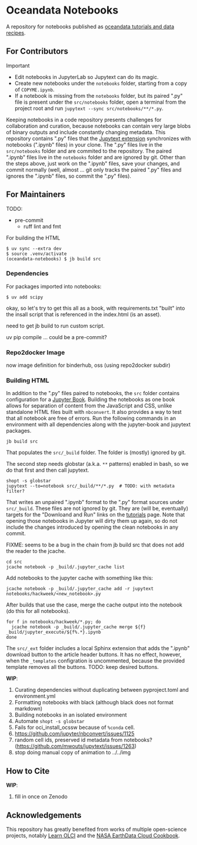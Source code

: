 # Oceandata Notebooks

A repository for notebooks published as [oceandata tutorials and data recipes][tutorials].

## For Contributors

> [!IMPORTANT]
> - Edit notebooks in JupyterLab so Jupytext can do its magic.
> - Create new notebooks under the `notebooks` folder, starting from a copy of `COPYME.ipynb`.
> - If a notebook is missing from the `notebooks` folder, but its paired ".py" file is present under
>   the `src/notebooks` folder, open a terminal from the project root and run `jupytext --sync src/notebooks/**/*.py`.

Keeping notebooks in a code repository presents challenges for collaboration and curation,
because notebooks can contain very large blobs of binary outputs and include
constantly changing metadata. This repository contains ".py" files that the [Jupytext extension][jupytext]
synchronizes with notebooks (".ipynb" files) in your clone. The ".py" files live
in the `src/notebooks` folder and are commited to the repository. The paired ".ipynb" files live
in the `notebooks` folder and are ignored by git. Other than the steps above,
just work on the ".ipynb" files, save your changes, and commit normally (well, almost ... git
only tracks the paired ".py" files and ignores the ".ipynb" files, so commit the ".py" files).

## For Maintainers

TODO:
  - pre-commit
    - ruff lint and fmt

For building the HTML
```
$ uv sync --extra dev
$ source .venv/activate
(oceandata-notebooks) $ jb build src
```

### Dependencies

For packages imported into notebooks:
```
$ uv add scipy
```


<!-- Check that conda can solve it.
```
$ conda create --name=oc --file=requirements.txt
```

FIXME: and this is where we fail b/c we need to specify that some packages come from
pypi not conda-forge
- conda create -n oc pip; conda run -n oc pip install -r requirements
- keep environment.yml and pip freeze?
- pipx script with locked requirements? <- works! but need a way to embed requirements. -->

okay, so let's try to get this all as a book,
with requirements.txt "built" into the insall script that
is referenced in the index.html (is an asset).

need to get jb build to run custom script.

uv pip compile ... could be a pre-commit?

### Repo2docker Image

now image definition for binderhub, oss (using repo2docker subdir)

### Building HTML

In addition to the ".py" files paired to notebooks, the `src` folder contains configuration
for a [Jupyter Book][jb]. Building the notebooks as one book allows for separation
of content from the JavaScript and CSS, unlike standalone HTML files built with `nbconvert`. It also provides
a way to test that all notebook are free of errors. Run the following commands in an environment with
all dependencies along with the jupyter-book and jupytext packages.

```
jb build src
```
That populates the `src/_build` folder. The folder is (mostly) ignored by git.

The second step needs globstar (a.k.a. `**` patterns) enabled in bash, so we do that first and then call jupytext.
```
shopt -s globstar
jupytext --to=notebook src/_build/**/*.py  # TODO: with metadata filter?
```
That writes an unpaired ".ipynb" format to the ".py" format sources under `src/_build`. These files are not
ignored by git. They are (will be, eventually) targets for the "Downloand and Run" links on the [tutorials][tutorials]
page. Note that opening those notebooks in Jupyter will dirty them up again, so
do not include the changes introduced by opening the clean notebooks in any commit.

FIXME: seems to be a bug in the chain from jb build src that does not add the reader to the jcache.
```
cd src
jcache notebook -p _build/.jupyter_cache list
```
Add notebooks to the jupyter cache with something like this:
```
jcache notebook -p _build/.jupyter_cache add -r jupytext notebooks/hackweek/<new_notebook>.py
```
After builds that use the case, merge the cache output into the notebook (do this for all notebooks).
```
for f in notebooks/hackweek/*.py; do
  jcache notebook -p _build/.jupyter_cache merge ${f} _build/jupyter_execute/${f%.*}.ipynb
done
```


The `src/_ext` folder includes a local Sphinx extension that adds the ".ipynb" download
button to the article header buttons. It has no effect, however, when the `_templates` configration
is uncommented, because the provided template removes all the buttons. TODO: keep desired buttons.

**WIP**:

1. Curating dependencies without duplicating between pyproject.toml and environment.yml
1. Formatting notebooks with black (although black does not format markdown)
1. Building notebooks in an isolated environment
1. Automate `shopt -s globstar`
1. Fails for oci_install_ocssw because of `%conda` cell.
1. https://github.com/jupyter/nbconvert/issues/1125
1. random cell ids, preserved id metadata from notebooks? (https://github.com/mwouts/jupytext/issues/1263)
1. stop doing manual copy of animation to ../../img

## How to Cite

**WIP**:

1. fill in once on Zenodo

## Acknowledgements
This repository has greatly benefited from works of multiple open-science projects, notably [Learn OLCI][learn-olci] and the [NASA EarthData Cloud Cookbook][cookbook].

[tutorials]: https://oceancolor.gsfc.nasa.gov/resources/docs/tutorials
[jupytext]: https://jupytext.readthedocs.io/
[jupyterlab]: https://jupyter.org
[jb]: https://jupyterbook.org
[learn-olci]: https://github.com/wekeo/learn-olci/blob/main/README.md
[cookbook]: https://nasa-openscapes.github.io/earthdata-cloud-cookbook
